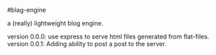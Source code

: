 #blag-engine

a (really) lightweight blog engine. 

version 0.0.0: use express to serve html files generated from flat-files.
version 0.0.1: Adding ability to post a post to the server.